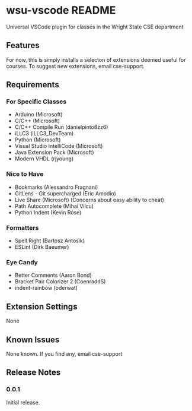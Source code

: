 # wsu-vscode README

Universal VSCode plugin for classes in the Wright State CSE department

## Features

For now, this is simply installs a selecton of extensions deemed useful for courses. To suggest new extensions, email cse-support.

## Requirements

### For Specific Classes
* Arduino (Microsoft)
* C/C++ (Microsoft)
* C/C++ Compile Run (danielpinto8zz6)
* iLLC3 (iLLC3_DevTeam)
* Python (Microsoft)
* Visual Studio IntelliCode (Microsoft)
* Java Extension Pack (Microsoft)
* Modern VHDL (rjyoung)

### Nice to Have
* Bookmarks (Alessandro Fragnani)
* GitLens - Git supercharged (Eric Amodio)
* Live Share (Microsoft) (Concerns about easy ability to cheat)
* Path Autocomplete (Mihai Vilcu)
* Python Indent (Kevin Rose)

### Formatters
* Spell Right (Bartosz Antosik)
* ESLint (Dirk Baeumer)

### Eye Candy
* Better Comments (Aaron Bond)
* Bracket Pair Colorizer 2 (CoenraddS)
* indent-rainbow (oderwat)

## Extension Settings

None

## Known Issues

None known. If you find any, email cse-support

## Release Notes

### 0.0.1 

Initial release.